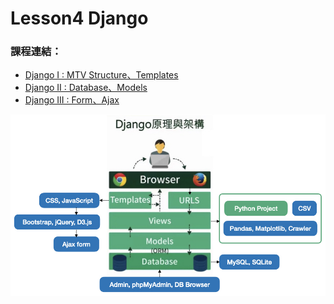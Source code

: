 # Lesson4 Django

### 課程連結：
- [Django I : MTV Structure、Templates](DjangoI.md)
- [Django II : Database、Models](DjangoII.md)
- [Django III : Form、Ajax](DjangoIII.md)

![](images/4-1.jpg)

